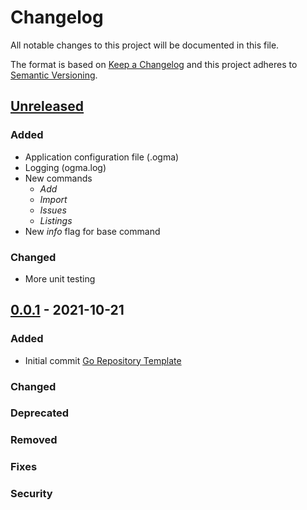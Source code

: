 # Changelog

All notable changes to this project will be documented in this file.

The format is based on [Keep a Changelog](https://keepachangelog.com/en/1.1.0/)
and this project adheres to [Semantic Versioning](https://semver.org/spec/v2.0.0.html).

## [Unreleased]
### Added
- Application configuration file (.ogma)
- Logging (ogma.log)
- New commands
    - _Add_
    - _Import_
    - _Issues_
    - _Listings_
- New _info_ flag for base command
### Changed
- More unit testing


## [0.0.1] - 2021-10-21
### Added
- Initial commit [Go Repository Template](https://github.com/golang-templates/seed)
### Changed
### Deprecated
### Removed
### Fixes
### Security

[Unreleased]: https://github.com/asphaltbuffet/ogma/compare/v0.0.1...HEAD
[0.0.1]: https://github.com/asphaltbuffet/ogma/releases/tag/v0.0.1

